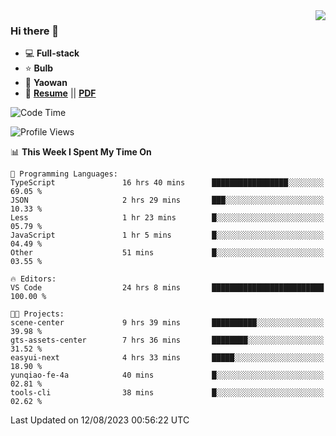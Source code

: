 <img align="right" src="https://github-readme-stats.vercel.app/api?username=LolipopJ&show_icons=true&count_private=true&hide_title=true&include_all_commits=true&theme=vue">

### Hi there 👋

- :computer: **Full-stack**
- :star: **Bulb**
- :pill: **Yaowan**
- :milky_way: [**Resume**](https://lolipopj.github.io/resume/) || [**PDF**](https://cdn.jsdelivr.net/gh/lolipopj/resume/export/resume-en.pdf)

<!--START_SECTION:waka-->
![Code Time](http://img.shields.io/badge/Code%20Time-1%2C552%20hrs%2044%20mins-blue)

![Profile Views](http://img.shields.io/badge/Profile%20Views-1-blue)

📊 **This Week I Spent My Time On** 

```text
💬 Programming Languages: 
TypeScript               16 hrs 40 mins      █████████████████░░░░░░░░   69.05 % 
JSON                     2 hrs 29 mins       ███░░░░░░░░░░░░░░░░░░░░░░   10.33 % 
Less                     1 hr 23 mins        █░░░░░░░░░░░░░░░░░░░░░░░░   05.79 % 
JavaScript               1 hr 5 mins         █░░░░░░░░░░░░░░░░░░░░░░░░   04.49 % 
Other                    51 mins             █░░░░░░░░░░░░░░░░░░░░░░░░   03.55 % 

🔥 Editors: 
VS Code                  24 hrs 8 mins       █████████████████████████   100.00 % 

🐱‍💻 Projects: 
scene-center             9 hrs 39 mins       ██████████░░░░░░░░░░░░░░░   39.98 % 
gts-assets-center        7 hrs 36 mins       ████████░░░░░░░░░░░░░░░░░   31.52 % 
easyui-next              4 hrs 33 mins       █████░░░░░░░░░░░░░░░░░░░░   18.90 % 
yunqiao-fe-4a            40 mins             █░░░░░░░░░░░░░░░░░░░░░░░░   02.81 % 
tools-cli                38 mins             █░░░░░░░░░░░░░░░░░░░░░░░░   02.62 % 
```


 Last Updated on 12/08/2023 00:56:22 UTC
<!--END_SECTION:waka-->
